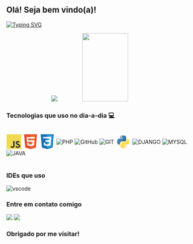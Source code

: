 ## Olá! Seja bem vindo(a)!

[![Typing SVG](https://readme-typing-svg.herokuapp.com/?color=00bfbf&size=35&center=true&vCenter=true&width=900&lines=Hello,+my+name+is+Elias+Antonio+🖐️;I+am+a+Fullstack+Developer)](https://git.io/typing-svg)


<div align="center"> 
  <img height="180em" src="https://github-readme-stats.vercel.app/api?username=eliasdossantos&show_icons=true&theme=&count_private=true&hide_border=true&title_color=00bfbf&icon_color=00bfbf&text_color=c9d1d9&bg_color=0d1117"/>

  <img width="49%" height="180px" left="20px" src="https://github-readme-stats.vercel.app/api/top-langs/?username=eliasdossantos&layout=compact&hide_border=true&title_color=00bfbf&text_color=00bfbf&bg_color=0d1117" />
</div>


### Tecnologias que uso no dia-a-dia 💻

<div aling="center"><br/>
    <img align="center" alt="JS" height="40" width="40" alt="javascript" src="https://raw.githubusercontent.com/devicons/devicon/master/icons/javascript/javascript-original.svg"/>
    <img align="center" alt="HTML" height="40" width="40" src="https://raw.githubusercontent.com/devicons/devicon/master/icons/html5/html5-original.svg"/>
    <img align="center" alt="CSS" height="40" width="40" src="https://raw.githubusercontent.com/devicons/devicon/master/icons/css3/css3-original.svg"/>
    <img align="center" alt="PHP" height="50" width="50" src="https://cdn.jsdelivr.net/gh/devicons/devicon/icons/php/php-plain.svg"/>
    <img align="center" alt="GitHub" height="40" width="40" src="https://img.icons8.com/fluency/512/github.png" />
    <img align="center" alt="GIT" height="40" width="40" src="https://www.vectorlogo.zone/logos/git-scm/git-scm-icon.svg"/>
    <img align="center" alt="PYTHON" height="40" width="40" src="https://raw.githubusercontent.com/devicons/devicon/master/icons/python/python-original.svg" />
    <img align="center" alt="DJANGO" height="40" width="40" src="https://img.icons8.com/color/48/000000/django.png"/>
    <img align="center" alt="MYSQL" height="50" width="50" src="https://cdn.jsdelivr.net/gh/devicons/devicon/icons/mysql/mysql-original-wordmark.svg">
    <img align="center" alt ="JAVA" height="40" width="40" src ="https://img.shields.io/badge/Java-ED8B00?style=for-the-badge&logo=java&logoColor=white" />
</div><br/>

### IDEs que uso
<div>
    <img aling="center" alt="vscode" src="https://img.shields.io/badge/Visual_Studio_Code-0078D4?style=for-the-badge&logo=visual%20studio%20code&logoColor=white"><br>
</div>

### Entre em contato comigo
<div> 
 <a href="https://discord.gg/rXdBQ8wA" target="_blank"><img src="https://img.shields.io/badge/Discord-7289DA?style=for-the-badge&logo=discord&logoColor=white" target="_blank"></a> 
  <a href = "mailto:contatoeliasantonio@gmail.com"><img src="https://img.shields.io/badge/Gmail-D14836?style=for-the-badge&logo=gmail&logoColor=white" target="_blank">   </a>
</div>

  
 ### Obrigado por me visitar!
